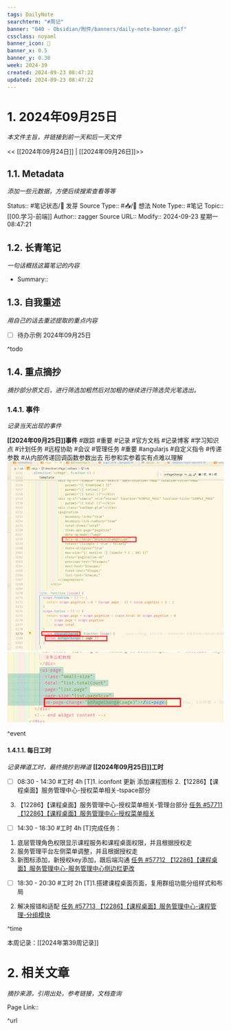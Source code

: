 ```yaml
---
tags: DailyNote
searchterm: "#周记"
banner: "040 - Obsidian/附件/banners/daily-note-banner.gif"
cssclass: noyaml
banner_icon: 💌
banner_x: 0.5
banner_y: 0.38
week: 2024-39
created: 2024-09-23 08:47:22
updated: 2024-09-23 08:47:22
---
```


# 1. 2024年09月25日

_本文件主旨，并链接到前一天和后一天文件_

<< [[2024年09月24日]] | [[2024年09月26日]]>>

## 1.1. Metadata

_添加一些元数据，方便后续搜索查看等等_

Status:: #笔记状态/🌱 发芽
Source Type:: #📥/💭 想法 
Note Type:: #笔记
Topic:: [[00.学习-前端]]
Author:: zagger
Source URL::
Modify:: 2024-09-23 星期一 08:47:21

## 1.2. 长青笔记

_一句话概括这篇笔记的内容_

- Summary::

## 1.3. 自我重述

_用自己的话去重述提取的重点内容_

- [ ] 待办示例 2024年09月25日

^todo

## 1.4. 重点摘抄

_摘抄部分原文后，进行筛选加粗然后对加粗的继续进行筛选荧光笔选出。_

### 1.4.1. 事件

_记录当天出现的事件_

**[[2024年09月25日]]事件** 
#跟踪 #重要 #记录 #官方文档 #记录博客 #学习知识点 #计划任务 #远程协助 #会议 #管理任务
#重要 #angularjs #自定义指令 #传递参数 #从内部传递回调函数参数出去 形参和实参着实有点难以理解
![image.png](https://raw.githubusercontent.com/zaggerj/obsidian_picgo/main/obsidian/20240925144204.png)
![image.png](https://raw.githubusercontent.com/zaggerj/obsidian_picgo/main/obsidian/20240925144228.png)

^event

#### 1.4.1.1. 每日工时

_记录禅道工时，最终摘抄到禅道_
**[[2024年09月25日]]工时**
- [ ] 08:30 - 14:30 #工时 4h	[T]1. iconfont 更新 添加课程图标
2.【12286】【课程桌面】服务管理中心-授权菜单相关-tspace部分
3. 【12286】【课程桌面】服务管理中心-授权菜单相关-管理台部分	 [任务 #57711 【12286】【课程桌面】服务管理中心-授权菜单相关](http://172.16.203.14:2980/task-view-57711.html?onlybody=yes&tid=i2sh4q46)	
- [ ] 14:30 - 18:30 #工时 4h	[T]完成任务：
1. 底层管理角色权限显示课程服务和课程桌面权限，并且根据授权走
2. 服务管理平台左侧菜单调整，并且根据授权走
3. 新图标添加，新授权key添加，跟后端沟通	 [任务 #57712 【12286】【课程桌面】服务管理中心-服务管理中心侧边栏更改](http://172.16.203.14:2980/task-view-57712.html?onlybody=yes&tid=i2sh4q46)	
- [ ] 18:30 - 20:30 #工时 2h	[T]1.搭建课程桌面页面，复用群组功能分组样式和布局
2. 解决报错和适配	 [任务 #57713 【12286】【课程桌面】服务管理中心-课程管理-分组模块](http://172.16.203.14:2980/task-view-57713.html?onlybody=yes&tid=i2sh4q46)	

^time

本周记录：[[2024年第39周记录]]

# 2. 相关文章

_摘抄来源，引用出处，参考链接，文档查询_

Page Link::

^url
